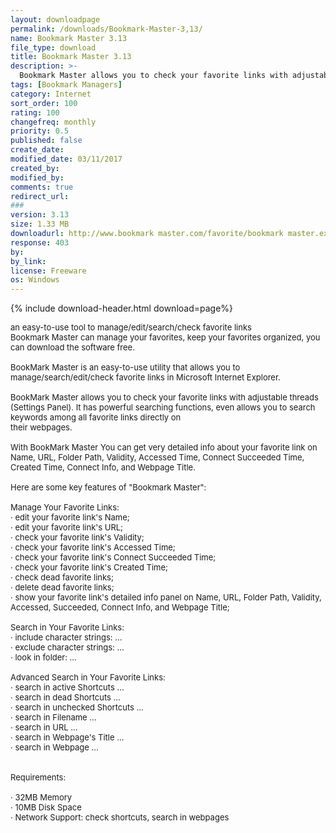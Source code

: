 ```yaml
---
layout: downloadpage
permalink: /downloads/Bookmark-Master-3,13/
name: Bookmark Master 3.13
file_type: download
title: Bookmark Master 3.13
description: >-
  Bookmark Master allows you to check your favorite links with adjustable threads (Settings Panel)
tags: [Bookmark Managers]
category: Internet
sort_order: 100
rating: 100
changefreq: monthly
priority: 0.5
published: false
create_date: 
modified_date: 03/11/2017
created_by: 
modified_by: 
comments: true
redirect_url: 
### 
version: 3.13
size: 1.33 MB
downloadurl: http://www.bookmark master.com/favorite/bookmark master.exe
response: 403
by: 
by_link: 
license: Freeware  
os: Windows
---
```


{% include download-header.html download=page%}

<p style="fix-download-text !important">
<p><font size="2">an easy-to-use tool to manage/edit/search/check favorite links <br />
Bookmark Master can manage your favorites, keep your favorites organized, you can download the software free. <br />
<br />
BookMark Master is an easy-to-use utility that allows you to manage/search/edit/check favorite links in Microsoft Internet Explorer. <br />
<br />
BookMark Master allows you to check your favorite links with adjustable threads (Settings Panel). It has powerful searching functions, even allows you to search keywords among all favorite links directly on <br />
their webpages. <br />
<br />
With BookMark Master You can get very detailed info about your favorite link on Name, URL, Folder Path, Validity, Accessed Time, Connect Succeeded Time, Created Time, Connect Info, and Webpage Title. <br />
<br />
Here are some key features of "Bookmark Master": <br />
<br />
Manage Your Favorite Links: <br />
· edit your favorite link's Name; <br />
· edit your favorite link's URL; <br />
· check your favorite link's Validity; <br />
· check your favorite link's Accessed Time; <br />
· check your favorite link's Connect Succeeded Time; <br />
· check your favorite link's Created Time; <br />
· check dead favorite links; <br />
· delete dead favorite links; <br />
· show your favorite link's detailed info panel on Name, URL, Folder Path, Validity, Accessed, Succeeded, Connect Info, and Webpage Title; <br />
<br />
Search in Your Favorite Links: <br />
· include character strings: ... <br />
· exclude character strings: ... <br />
· look in folder: ... <br />
<br />
Advanced Search in Your Favorite Links: <br />
· search in active Shortcuts ... <br />
· search in dead Shortcuts ... <br />
· search in unchecked Shortcuts ... <br />
· search in Filename ... <br />
· search in URL ... <br />
· search in Webpage's Title ... <br />
· search in Webpage ... <br />
<br />
<br />
Requirements: <br />
<br />
· 32MB Memory <br />
· 10MB Disk Space <br />
· Network Support: check shortcuts, search in webpages <br />
<br />
</font></p></p>

